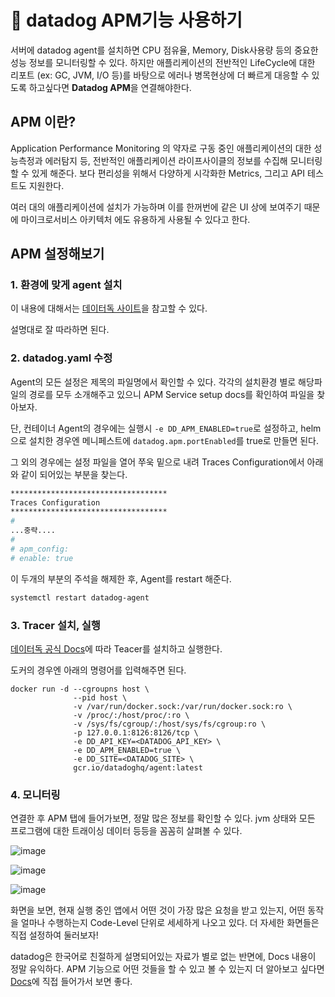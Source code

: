 # 🦮 datadog APM기능 사용하기

서버에 datadog agent를 설치하면 CPU 점유율, Memory, Disk사용량 등의 중요한 성능 정보를 모니터링할 수 있다. 하지만 애플리케이션의 전반적인 LifeCycle에 대한 리포트 (ex: GC, JVM, I/O 등)를 바탕으로 에러나 병목현상에 더 빠르게 대응할 수 있도록 하고싶다면 **Datadog APM**을 연결해야한다.

## APM 이란?

Application Performance Monitoring 의 약자로 구동 중인 애플리케이션의 대한 성능측정과 에러탐지 등, 전반적인 애플리케이션 라이프사이클의 정보를 수집해 모니터링할 수 있게 해준다. 보다 편리성을 위해서 다양하게 시각화한 Metrics, 그리고 API 테스트도 지원한다.

여러 대의 애플리케이션에 설치가 가능하며 이를 한꺼번에 같은 UI 상에 보여주기 때문에 마이크로서비스 아키텍처 에도 유용하게 사용될 수 있다고 한다.

## APM 설정해보기

### 1. 환경에 맞게 agent 설치

이 내용에 대해서는 <a href="https://us5.datadoghq.com/account/settings#agent/overview">데이터독 사이트<a/>을 참고할 수 있다.

설명대로 잘 따라하면 된다.

### 2. datadog.yaml 수정

Agent의 모든 설정은 제목의 파일명에서 확인할 수 있다. 각각의 설치환경 별로 해당파일의 경로를 모두 소개해주고 있으니 APM Service setup docs를 확인하여 파일을 찾아보자.

단, 컨테이너 Agent의 경우에는 실행시 `-e DD_APM_ENABLED=true`로 설정하고, helm으로 설치한 경우엔 메니페스트에 `datadog.apm.portEnabled`를 true로 만들면 된다.

그 외의 경우에는 설정 파일을 열어 쭈욱 밑으로 내려 Traces Configuration에서 아래와 같이 되어있는 부분을 찾는다.

```bash
***********************************
Traces Configuration
***********************************
#
...중략....
#
# apm_config:
# enable: true
```

이 두개의 부분의 주석을 해제한 후, Agent를 restart 해준다.

```bash
systemctl restart datadog-agent
```

### 3. Tracer 설치, 실행

<a href="https://docs.datadoghq.com/tracing/trace_collection/dd_libraries/java/?tab=containers">데이터독 공식 Docs<a/>에 따라 Teacer를 설치하고 실행한다.

도커의 경우엔 아래의 명령어를 입력해주면 된다.

```
docker run -d --cgroupns host \
              --pid host \
              -v /var/run/docker.sock:/var/run/docker.sock:ro \
              -v /proc/:/host/proc/:ro \
              -v /sys/fs/cgroup/:/host/sys/fs/cgroup:ro \
              -p 127.0.0.1:8126:8126/tcp \
              -e DD_API_KEY=<DATADOG_API_KEY> \
              -e DD_APM_ENABLED=true \
              -e DD_SITE=<DATADOG_SITE> \
              gcr.io/datadoghq/agent:latest
```

### 4. 모니터링

연결한 후 APM 탭에 들어가보면, 정말 많은 정보를 확인할 수 있다. jvm 상태와 모든 프로그램에 대한 트래이싱 데이터 등등을 꼼꼼히 살펴볼 수 있다. 
  
![image](https://user-images.githubusercontent.com/81006587/204086332-2d092adc-36f4-4770-a8ed-7a91e02914e1.png)

![image](https://user-images.githubusercontent.com/81006587/204086343-e169c32b-e0fc-40dc-8374-c6c42f89f2be.png)

![image](https://user-images.githubusercontent.com/81006587/204086356-d8e06ce4-c786-459b-96e8-2dc56bec2c81.png)

화면을 보면, 현재 실행 중인 앱에서 어떤 것이 가장 많은 요청을 받고 있는지, 어떤 동작을 얼마나 수행하는지 Code-Level 단위로 세세하게 나오고 있다. 더 자세한 화면들은 직접 설정하여 둘러보자!

datadog은 한국어로 친절하게 설명되어있는 자료가 별로 없는 반면에, Docs 내용이 정말 유익하다.  APM 기능으로 어떤 것들을 할 수 있고 볼 수 있는지 더 알아보고 싶다면 <a href="https://docs.datadoghq.com/tracing/glossary/">Docs<a/>에 직접 들어가서 보면 좋다.
